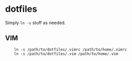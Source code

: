 dotfiles
========

Simply `ln -s` stuff as needed.

VIM
---

		ln -s /path/to/dotfiles/.vimrc /path/to/home/.vimrc
		ln -s /path/to/dotfiles/.vim /path/to/home/.vim



